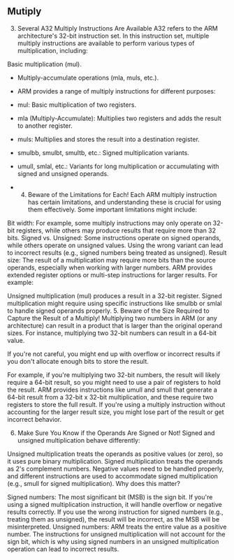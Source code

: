 ## Mutiply

3. Several A32 Multiply Instructions Are Available
A32 refers to the ARM architecture's 32-bit instruction set. In this instruction set, multiple multiply instructions are available to perform various types of multiplication, including:

Basic multiplication (mul).
* Multiply-accumulate operations (mla, muls, etc.).
* ARM provides a range of multiply instructions for different purposes:

* mul: Basic multiplication of two registers.
* mla (Multiply-Accumulate): Multiplies two registers and adds the result to another register.
* muls: Multiplies and stores the result into a destination register.
* smulbb, smulbt, smultb, etc.: Signed multiplication variants.
* umull, smlal, etc.: Variants for long multiplication or accumulating with signed and unsigned operands.

* 4. Beware of the Limitations for Each!
Each ARM multiply instruction has certain limitations, and understanding these is crucial for using them effectively. Some important limitations might include:

Bit width: For example, some multiply instructions may only operate on 32-bit registers, while others may produce results that require more than 32 bits.
Signed vs. Unsigned: Some instructions operate on signed operands, while others operate on unsigned values. Using the wrong variant can lead to incorrect results (e.g., signed numbers being treated as unsigned).
Result size: The result of a multiplication may require more bits than the source operands, especially when working with larger numbers. ARM provides extended register options or multi-step instructions for larger results.
For example:

Unsigned multiplication (mul) produces a result in a 32-bit register.
Signed multiplication might require using specific instructions like smulbb or smlal to handle signed operands properly.
5. Beware of the Size Required to Capture the Result of a Multiply!
Multiplying two numbers in ARM (or any architecture) can result in a product that is larger than the original operand sizes. For instance, multiplying two 32-bit numbers can result in a 64-bit value.

If you're not careful, you might end up with overflow or incorrect results if you don't allocate enough bits to store the result.

For example, if you're multiplying two 32-bit numbers, the result will likely require a 64-bit result, so you might need to use a pair of registers to hold the result.
ARM provides instructions like umull and smull that generate a 64-bit result from a 32-bit x 32-bit multiplication, and these require two registers to store the full result.
If you're using a multiply instruction without accounting for the larger result size, you might lose part of the result or get incorrect behavior.

6. Make Sure You Know if the Operands Are Signed or Not!
Signed and unsigned multiplication behave differently:

Unsigned multiplication treats the operands as positive values (or zero), so it uses pure binary multiplication.
Signed multiplication treats the operands as 2's complement numbers. Negative values need to be handled properly, and different instructions are used to accommodate signed multiplication (e.g., smull for signed multiplication).
Why does this matter?

Signed numbers: The most significant bit (MSB) is the sign bit. If you're using a signed multiplication instruction, it will handle overflow or negative results correctly. If you use the wrong instruction for signed numbers (e.g., treating them as unsigned), the result will be incorrect, as the MSB will be misinterpreted.
Unsigned numbers: ARM treats the entire value as a positive number. The instructions for unsigned multiplication will not account for the sign bit, which is why using signed numbers in an unsigned multiplication operation can lead to incorrect results.
